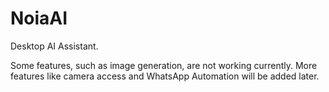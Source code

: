 # NoiaAI
Desktop AI Assistant.

Some features, such as image generation, are not working currently. 
More features like camera access and WhatsApp Automation will be added later.
